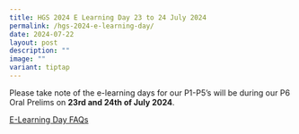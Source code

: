 ```yaml
---
title: HGS 2024 E Learning Day 23 to 24 July 2024
permalink: /hgs-2024-e-learning-day/
date: 2024-07-22
layout: post
description: ""
image: ""
variant: tiptap
---
```

<p>Please take note of the e-learning days for our P1-P5’s will be during
our P6 Oral Prelims on <strong>23rd and 24th of July 2024</strong>.</p>
<p></p>
<p><a href="/files/2024_Frequently_Asked_Questions_for_e_learning.pdf" rel="noopener noreferrer nofollow" target="_blank">E-Learning Day FAQs</a>
</p>